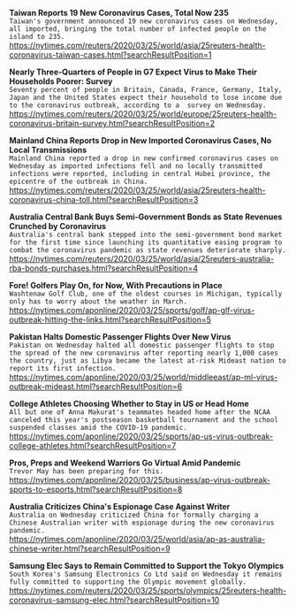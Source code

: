 **Taiwan Reports 19 New Coronavirus Cases, Total Now 235**\
`Taiwan's government announced 19 new coronavirus cases on Wednesday, all imported, bringing the total number of infected people on the island to 235.`\
https://nytimes.com/reuters/2020/03/25/world/asia/25reuters-health-coronavirus-taiwan-cases.html?searchResultPosition=1

**Nearly Three-Quarters of People in G7 Expect Virus to Make Their Households Poorer: Survey**\
`Seventy percent of people in Britain, Canada, France, Germany, Italy, Japan and the United States expect their household to lose income due to the coronavirus outbreak, according to a  survey on Wednesday.`\
https://nytimes.com/reuters/2020/03/25/world/europe/25reuters-health-coronavirus-britain-survey.html?searchResultPosition=2

**Mainland China Reports Drop in New Imported Coronavirus Cases, No Local Transmissions**\
`Mainland China reported a drop in new confirmed coronavirus cases on Wednesday as imported infections fell and no locally transmitted infections were reported, including in central Hubei province, the epicentre of the outbreak in China. `\
https://nytimes.com/reuters/2020/03/25/world/asia/25reuters-health-coronavirus-china-toll.html?searchResultPosition=3

**Australia Central Bank Buys Semi-Government Bonds as State Revenues Crunched by Coronavirus**\
`Australia's central bank stepped into the semi-government bond market for the first time since launching its quantitative easing program to combat the coronavirus pandemic as state revenues deteriorate sharply. `\
https://nytimes.com/reuters/2020/03/25/world/asia/25reuters-australia-rba-bonds-purchases.html?searchResultPosition=4

**Fore! Golfers Play On, for Now, With Precautions in Place**\
`Washtenaw Golf Club, one of the oldest courses in Michigan, typically only has to worry about the weather in March.`\
https://nytimes.com/aponline/2020/03/25/sports/golf/ap-glf-virus-outbreak-hitting-the-links.html?searchResultPosition=5

**Pakistan Halts Domestic Passenger Flights Over New Virus**\
`Pakistan on Wednesday halted all domestic passenger flights to stop the spread of the new coronavirus after reporting nearly 1,000 cases the country, just as Libya became the latest at-risk Mideast nation to report its first infection.`\
https://nytimes.com/aponline/2020/03/25/world/middleeast/ap-ml-virus-outbreak-mideast.html?searchResultPosition=6

**College Athletes Choosing Whether to Stay in US or Head Home**\
`All but one of Anna Makurat's teammates headed home after the NCAA canceled this year's postseason basketball tournament and the school suspended classes amid the COVID-19 pandemic. `\
https://nytimes.com/aponline/2020/03/25/sports/ap-us-virus-outbreak-college-athletes.html?searchResultPosition=7

**Pros, Preps and Weekend Warriors Go Virtual Amid Pandemic**\
`Trevor May has been preparing for this.`\
https://nytimes.com/aponline/2020/03/25/business/ap-virus-outbreak-sports-to-esports.html?searchResultPosition=8

**Australia Criticizes China's Espionage Case Against Writer**\
`Australia on Wednesday criticized China for formally charging a Chinese Australian writer with espionage during the new coronavirus pandemic.`\
https://nytimes.com/aponline/2020/03/25/world/asia/ap-as-australia-chinese-writer.html?searchResultPosition=9

**Samsung Elec Says to Remain Committed to Support the Tokyo Olympics**\
`South Korea's Samsung Electronics Co Ltd said on Wednesday it remains fully committed to supporting the Olympic movement globally. `\
https://nytimes.com/reuters/2020/03/25/sports/olympics/25reuters-health-coronavirus-samsung-elec.html?searchResultPosition=10

